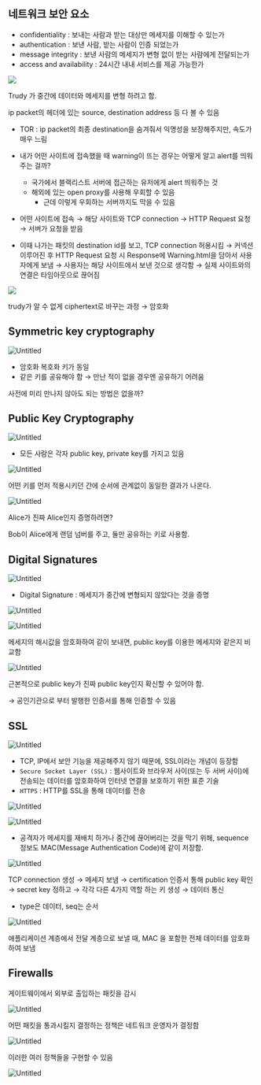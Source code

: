 ## 네트워크 보안 요소

- confidentiality : 보내는 사람과 받는 대상만 메세지를 이해할 수 있는가
- authentication : 보낸 사람, 받는 사람이 인증 되었는가
- message integrity : 보낸 사람의 메세지가 변형 없이 받는 사람에게 전달되는가
- access and availability : 24시간 내내 서비스를 제공 가능한가

![](img/01.png)

Trudy 가 중간에 데이터와 메세지를 변형 하려고 함.

ip packet의 헤더에 있는 source, destination address 등 다 볼 수 있음

- TOR : ip packet의 최종 destination을 숨겨줘서 익명성을 보장해주지만, 속도가 매우 느림

- 내가 어떤 사이트에 접속했을 때 warning이 뜨는 경우는 어떻게 알고 alert를 띄워주는 걸까?
    - 국가에서 블랙리스트 서버에 접근하는 유저에게 alert 띄워주는 것
    - 해외에 있는 open proxy를 사용해 우회할 수 있음
        - 근데 이렇게 우회하는 서버까지도 막을 수 있음

- 어떤 사이트에 접속 → 해당 사이트와 TCP connection → HTTP Request 요청 → 서버가 요청을 받음
- 이때 나가는 패킷의 destination id를 보고, TCP connection 허용시킴 → 커넥션 이루어진 후 HTTP Request 요청 시 Response에 Warning.html을 담아서 사용자에게 보냄 → 사용자는 해당 사이트에서 보낸 것으로 생각함 → 실제 사이트와의 연결은 타임아웃으로 끊어짐

![](img/02.png)

trudy가 알 수 없게 ciphertext로 바꾸는 과정 → 암호화

## Symmetric key cryptography
![Untitled](img/03.png)

- 암호화 복호화 키가 동일
- 같은 키를 공유해야 함 → 만난 적이 없을 경우엔 공유하기 어려움

사전에 미리 만나지 않아도 되는 방법은 없을까?

## Public Key Cryptography
![Untitled](img/04.png)

- 모든 사람은 각자 public key, private key를 가지고 있음

![Untitled](img/05.png)

어떤 키를 먼저 적용시키던 간에 순서에 관계없이 동일한 결과가 나온다.

![Untitled](img/06.png)

Alice가 진짜 Alice인지 증명하려면?

Bob이 Alice에게 랜덤 넘버를 주고, 둘만 공유하는 키로 사용함.

## Digital Signatures
![Untitled](img/07.png)

- Digital Signature : 메세지가 중간에 변형되지 않았다는 것을 증명

![Untitled](img/08.png)

![Untitled](img/09.png)

메세지의 해시값을 암호화하여 같이 보내면, public key를 이용한 메세지와 같은지 비교함

![Untitled](img/10.png)

근본적으로 public key가 진짜 public key인지 확신할 수 있어야 함.

 → 공인기관으로 부터 발행한 인증서를 통해 인증할 수 있음

## SSL
![Untitled](img/11.png)

- TCP, IP에서 보안 기능을 제공해주지 않기 때문에, SSL이라는 개념이 등장함
- `Secure Socket Layer (SSL)` : 웹사이트와 브라우저 사이(또는 두 서버 사이)에 전송되는 데이터를 암호화하여 인터넷 연결을 보호하기 위한 표준 기술
- `HTTPS` : HTTP를 SSL을 통해 데이터를 전송

![Untitled](img/12.png)

![Untitled](img/13.png)

- 공격자가 메세지를 재배치 하거나 중간에 끊어버리는 것을 막기 위해, sequence 정보도 MAC(Message Authentication Code)에 같이 저장함.

![Untitled](img/14.png)

TCP connection 생성 → 메세지 보냄 → certification 인증서 통해 public key 확인 → secret key 정하고 → 각각 다른 4가지 역할 하는 키 생성 → 데이터 통신

- type은 데이터, seq는 순서

![Untitled](img/15.png)

애플리케이션 계층에서 전달 계층으로 보낼 때,  MAC 을 포함한 전체 데이터를 암호화하여 보냄

## Firewalls

게이트웨이에서 외부로 출입하는 패킷을 감시

![Untitled](img/16.png)

어떤 패킷을 통과시킬지 결정하는 정책은 네트워크 운영자가 결정함

![Untitled](img/17.png)

이러한 여러 정책들을 구현할 수 있음

![Untitled](img/18.png)